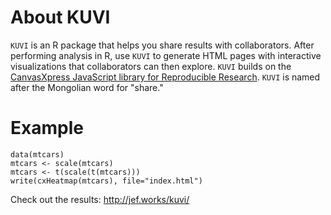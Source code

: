# About KUVI

`KUVI` is an R package that helps you share results with collaborators. After performing analysis in R, use `KUVI` to generate HTML pages with interactive visualizations that collaborators can then explore. `KUVI` builds on the [CanvasXpress JavaScript library for Reproducible Research](http://canvasxpress.org/html/index.html). `KUVI` is named after the Mongolian word for "share."

# Example
```
data(mtcars)
mtcars <- scale(mtcars)
mtcars <- t(scale(t(mtcars)))
write(cxHeatmap(mtcars), file="index.html")
```
Check out the results: http://jef.works/kuvi/
